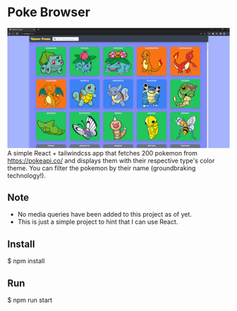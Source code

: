 # Poke Browser
![react-pokebrowser](https://github.com/PatrikWing/react-pokebrowser/blob/main/promo/pokebrowse.png?raw=true)
A simple React + tailwindcss app that fetches 200 pokemon from https://pokeapi.co/ and displays them with their respective type's color theme.
You can filter the pokemon by their name (groundbraking technology!).

## Note
* No media queries have been added to this project as of yet.
* This is just a simple project to hint that I can use React.

## Install
$ npm install

## Run
$ npm run start
